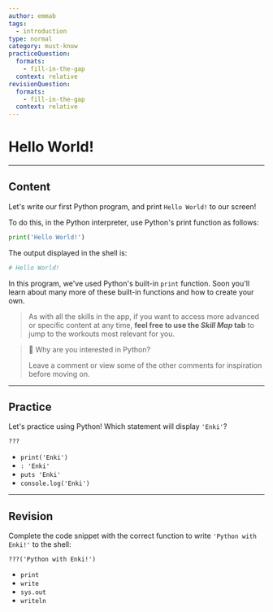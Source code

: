 ```yaml
---
author: emmab
tags:
  - introduction
type: normal
category: must-know
practiceQuestion:
  formats:
    - fill-in-the-gap
  context: relative
revisionQuestion:
  formats:
    - fill-in-the-gap
  context: relative
---
```


# Hello World!


---

## Content

Let's write our first Python program, and print `Hello World!` to our screen!

To do this, in the Python interpreter, use Python's print function as follows:

```python
print('Hello World!')
```

The output displayed in the shell is:

```python
# Hello World!
```

In this program, we've used Python's built-in `print` function. Soon you'll learn about many more of these built-in functions and how to create your own.

> As with all the skills in the app, if you want to access more advanced or specific content at any time, **feel free to use the *Skill Map* tab** to jump to the workouts most relevant for you.

> 💬 Why are you interested in Python?
>
> Leave a comment or view some of the other comments for inspiration before moving on.


---

## Practice

Let's practice using Python! Which statement will display `'Enki'`?

```python
???
```

- `print('Enki')`
- `: 'Enki'`
- `puts 'Enki'`
- `console.log('Enki')`


---

## Revision

Complete the code snippet with the correct function to write `'Python with Enki!'` to the shell:

```plain-text
???('Python with Enki!')
```

- `print`
- `write`
- `sys.out`
- `writeln`
